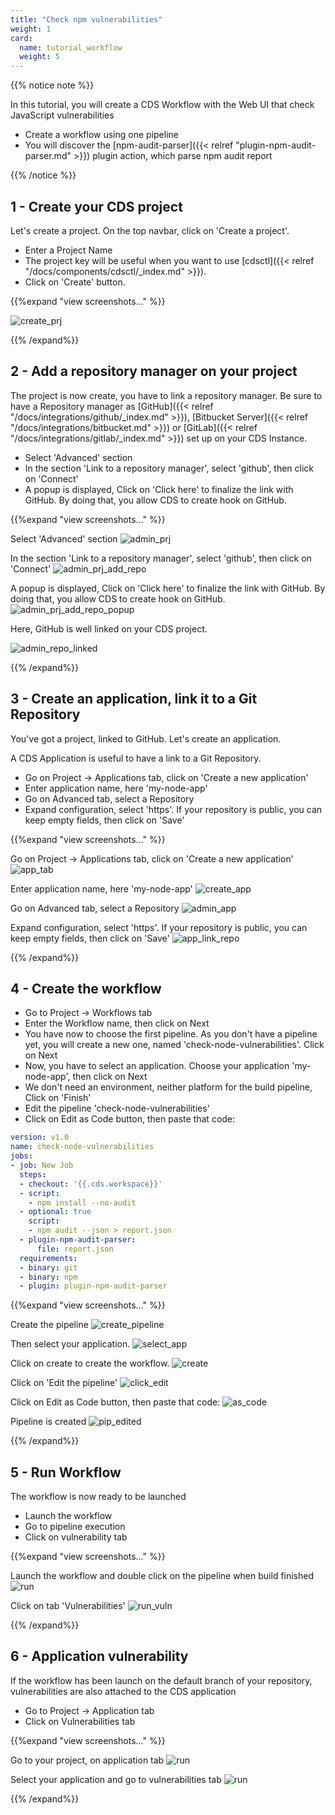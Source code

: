 ```yaml
---
title: "Check npm vulnerabilities"
weight: 1
card: 
  name: tutorial_workflow
  weight: 5
---
```


{{% notice note %}}

In this tutorial, you will create a CDS Workflow with the Web UI that check JavaScript vulnerabilities

* Create a workflow using one pipeline
* You will discover the [npm-audit-parser]({{< relref "plugin-npm-audit-parser.md" >}}) plugin action, which parse npm audit report

{{% /notice %}}

## 1 - Create your CDS project

Let's create a project. On the top navbar, click on 'Create a project'.

* Enter a Project Name
* The project key will be useful when you want to use [cdsctl]({{< relref "/docs/components/cdsctl/_index.md" >}}).
* Click on 'Create' button.

{{%expand "view screenshots..." %}}

![create_prj](/images/tutorials/npm-audit-parser/create_prj.png?classes=shadow)

{{% /expand%}}

## 2 - Add a repository manager on your project

The project is now create, you have to link a repository manager. 
Be sure to have a Repository manager as [GitHub]({{< relref "/docs/integrations/github/_index.md" >}}), [Bitbucket Server]({{< relref "/docs/integrations/bitbucket.md" >}}) or [GitLab]({{< relref "/docs/integrations/gitlab/_index.md" >}}) set up on your CDS Instance.

* Select 'Advanced' section
* In the section 'Link to a repository manager', select 'github', then click on 'Connect'
* A popup is displayed, Click on 'Click here' to finalize the link with GitHub. By doing that, you allow CDS to create hook on GitHub.


{{%expand "view screenshots..." %}}

Select 'Advanced' section
![admin_prj](/images/tutorials/npm-audit-parser/admin_prj.png?classes=shadow)

In the section 'Link to a repository manager', select 'github', then click on 'Connect'
![admin_prj_add_repo](/images/tutorials/npm-audit-parser/admin_prj_add_repo.png?classes=shadow)

A popup is displayed, Click on 'Click here' to finalize the link with GitHub. By doing that, you allow CDS to create hook on GitHub.
![admin_prj_add_repo_popup](/images/tutorials/npm-audit-parser/admin_prj_add_repo_popup.png?classes=shadow)

Here, GitHub is well linked on your CDS project.

![admin_repo_linked](/images/tutorials/npm-audit-parser/admin_repo_linked.png?classes=shadow)

{{% /expand%}}

## 3 - Create an application, link it to a Git Repository

You've got a project, linked to GitHub. Let's create an application.

A CDS Application is useful to have a link to a Git Repository.

* Go on Project -> Applications tab, click on 'Create a new application'
* Enter application name, here 'my-node-app'
* Go on Advanced tab, select a Repository
* Expand configuration, select 'https'. If your repository is public, you can keep empty fields, then click on 'Save'

{{%expand "view screenshots..." %}}

Go on Project -> Applications tab, click on 'Create a new application'
![app_tab](/images/tutorials/npm-audit-parser/app_tab.png?classes=shadow)

Enter application name, here 'my-node-app'
![create_app](/images/tutorials/npm-audit-parser/create_app.png?classes=shadow)

Go on Advanced tab, select a Repository
![admin_app](/images/tutorials/npm-audit-parser/admin_app.png?classes=shadow)

Expand configuration, select 'https'. If your repository is public, you can keep empty fields, then click on 'Save'
![app_link_repo](/images/tutorials/npm-audit-parser/app_link_repo.png?classes=shadow)

{{% /expand%}}


## 4 - Create the workflow

* Go to Project -> Workflows tab
* Enter the Workflow name, then click on Next
* You have now to choose the first pipeline. As you don't have a pipeline yet, you will create a new one, named 'check-node-vulnerabilities'. Click on Next
* Now, you have to select an application. Choose your application 'my-node-app', then click on Next
* We don't need an environment, neither platform for the build pipeline, Click on 'Finish'
* Edit the pipeline 'check-node-vulnerabilities'
* Click on Edit as Code button, then paste that code:

```yml
version: v1.0
name: check-node-vulnerabilities
jobs:
- job: New Job
  steps:
  - checkout: '{{.cds.workspace}}'
  - script:
    - npm install --no-audit
  - optional: true
    script:
    - npm audit --json > report.json
  - plugin-npm-audit-parser:
      file: report.json
  requirements:
  - binary: git
  - binary: npm
  - plugin: plugin-npm-audit-parser
```

{{%expand "view screenshots..." %}}

Create the pipeline
![create_pipeline](/images/tutorials/npm-audit-parser/create_pipeline.png?classes=shadow)

Then select your application.
![select_app](/images/tutorials/npm-audit-parser/select_app.png?classes=shadow)

Click on create to create the workflow.
![create](/images/tutorials/npm-audit-parser/create_wf.png?classes=shadow)

Click on 'Edit the pipeline'
![click_edit](/images/tutorials/npm-audit-parser/click_edit.png?classes=shadow)

Click on Edit as Code button, then paste that code:
![as_code](/images/tutorials/npm-audit-parser/as_code.png?classes=shadow)

Pipeline is created
![pip_edited](/images/tutorials/npm-audit-parser/pip_edited.png?classes=shadow)

{{% /expand%}}


## 5 - Run Workflow

The workflow is now ready to be launched

* Launch the workflow
* Go to pipeline execution
* Click on vulnerability tab

{{%expand "view screenshots..." %}}

Launch the workflow and double click on the pipeline when build finished
![run](/images/tutorials/npm-audit-parser/run_wf.png?classes=shadow)

Click on tab 'Vulnerabilities'
![run_vuln](/images/tutorials/npm-audit-parser/run_vulnerability.png?classes=shadow)

{{% /expand%}}

## 6 - Application vulnerability

If the workflow has been launch on the default branch of your repository, vulnerabilities are also attached to the CDS application

* Go to Project -> Application tab
* Click on Vulnerabilities tab

{{%expand "view screenshots..." %}}

Go to your project, on application tab
![run](/images/tutorials/npm-audit-parser/project_tab_app.png?classes=shadow)

Select your application and go to vulnerabilities tab
![run](/images/tutorials/npm-audit-parser/app_vuln.png?classes=shadow)

{{% /expand%}}

